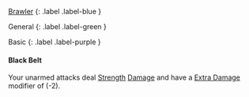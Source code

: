 
[Brawler](Game/Brawler)
{: .label .label-blue }

General
{: .label .label-green }

Basic
{: .label .label-purple }
#### Black Belt
Your unarmed attacks deal [Strength](Game/Core/Strength) [Damage](Game/Core/Terminology#Damage) and have a [Extra Damage](Game/Core/Attacks#Extra%20Damage) modifier of (-2).
